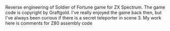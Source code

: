 Reverse engineering of Soldier of Fortune game for ZX Spectrum. 
The game code is copyright by Graftgold. I've really enjoyed the game back then, but I've always been curious if there is a secret teleporter in scene 3. 
My work here is comments for Z80 assembly code
